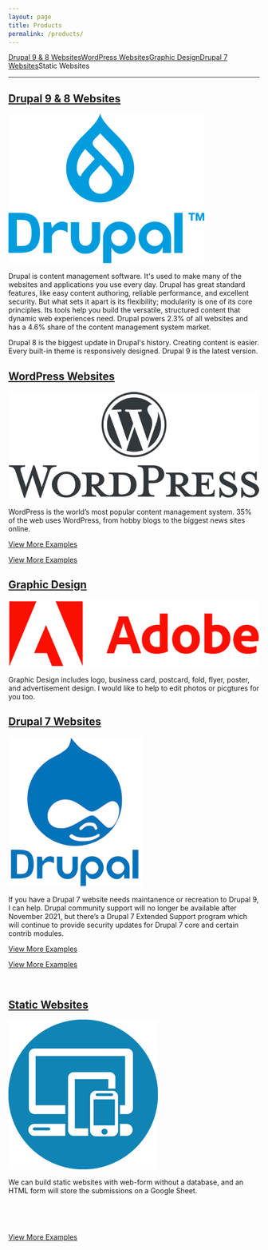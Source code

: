 ```yaml
---
layout: page
title: Products
permalink: /products/
---
```

<div class="submenuright">
   <p><a href="/drupal-9-8-website-examples/">Drupal 9 &amp; 8 Websites</a><a href="/wordPress-website-examples/">WordPress Websites</a><a href="/graphic-design-examples/">Graphic Design</a><a href="/drupal-7-website-examples/">Drupal 7 Websites</a><span>Static Websites</span></p>
</div>

<div class="submenurighthr">
   <hr>
</div>

<div class="gridlayoutsecond">
   <div class="container-fluid">
      <div class="row"> 
         <div class="col-md-6 col-lg-6" id="pagelayout11">
            <h2><a href="/drupal-9-8-website-examples">Drupal 9 &amp; 8 Websites</a></h2>
            <p><a href="https://www.drupal.org/" target="_blank"><img src="/images/LogoDrupal9.png" alt="Logo"></a></p>  
            <p>Drupal is content management software. It's used to make many of the websites and applications you use every day. Drupal has great standard features, like easy content authoring, reliable performance, and excellent security. But what sets it apart is its flexibility; modularity is one of its core principles. Its tools help you build the versatile, structured content that dynamic web experiences need. Drupal powers 2.3% of all websites and has a 4.6% share of the content management system market.</p>
            <p>Drupal 8 is the biggest update in Drupal's history. Creating content is easier. Every built-in theme is responsively designed. Drupal 9 is the latest version.</p>
         </div>
         <div class="col-md-6 col-lg-6" id="pagelayout12">
            <h2><a href="//wordPress-website-examples">WordPress Websites</a></h2>
            <p><a href="https://www.wordpress.org/" target="_blank"><img src="/images/LogoWordPress.png" alt="Logo"></a></p>  
            <p>WordPress is the world’s most popular content management system. 35% of the web uses WordPress, from hobby blogs to the biggest news sites online.</p>
          </div>       
      </div>
      <div class="row" id="colmddisplayno"> 
         <div class="col-md-6 col-lg-6" id="pagelayout21">
            <p><a href="/drupal-9-8-website-examples">View More Examples</a></p>
         </div>
         <div class="col-md-6 col-lg-6" id="pagelayout22">
            <p><a href="//wordPress-website-examples">View More Examples</a></p>
         </div>       
      </div>
   </div>
</div>

<div class="gridlayoutsecond">
   <div class="container-fluid">
      <div class="row"> 
         <div class="col-md-6 col-lg-6" id="pagelayout12">
            <h2><a href="/graphic-design-examples">Graphic Design</a></h2>
            <p><a href="https://www.adobe.com/" target="_blank"><img src="/images/LogoAdobe.png" alt="Logo"></a></p>  
            <p>Graphic Design includes logo, business card, postcard, fold, flyer, poster, and advertisement design. I would like to help to edit photos or picgtures for you too. </p>
         </div>
         <div class="col-md-6 col-lg-6" id="pagelayout11">
            <h2><a href="/drupal-7-website-examples">Drupal 7 Websites</a></h2>
            <p><a href="https://www.drupal.org/" target="_blank"><img src="/images/LogoDrupal7.png" alt="Logo"></a></p>  
            <p>If you have a Drupal 7 website needs maintanence or recreation to Drupal 9, I can help. Drupal community support will no longer be available after November 2021, but there’s a Drupal 7 Extended Support program which will continue to provide security updates for Drupal 7 core and certain contrib modules.</p>
         </div>       
      </div>
      <div class="row" id="colmddisplayno"> 
         <div class="col-md-6 col-lg-6" id="pagelayout22">
            <p><a href="/graphic-design-examples">View More Examples</a></p>
         </div>
         <div class="col-md-6 col-lg-6" id="pagelayout21">
            <p><a href="/drupal-7-website-examples">View More Examples</a></p>
         </div>       
      </div>
   </div>
</div>

<div class="gridlayoutsecond">
   <div class="container-fluid">
      <div class="row"> 
         <div class="col-md-3 col-lg-3" id="colmddisplayno">
            <p>&nbsp;</p>
         </div>
         <div class="col-md-6 col-lg-6" id="pagelayout11">
            <h2><a href="/pcs-music-friends">Static Websites</a></h2>
            <p><img src="/images/LogoWebApp.png" alt="Logo"></p>  
            <p>We can build static websites with web-form without a database, and an HTML form will store the submissions on a Google Sheet.</p>
         </div>       
         <div class="col-md-3 col-lg-3" id="colmddisplayno">
            <p>&nbsp;</p>
         </div>
      </div>
      <div class="row" id="colmddisplayno"> 
         <div class="col-md-3 col-lg-3" id="pagelayout21">
            <p>&nbsp;</p>
         </div>
         <div class="col-md-6 col-lg-6" id="pagelayout21">
            <p><a href="/pcs-music-friends">View More Examples</a></p>
         </div>       
         <div class="col-md-3 col-lg-3" id="pagelayout21">
            <p>&nbsp;</p>
         </div>
      </div>
   </div>
</div>
